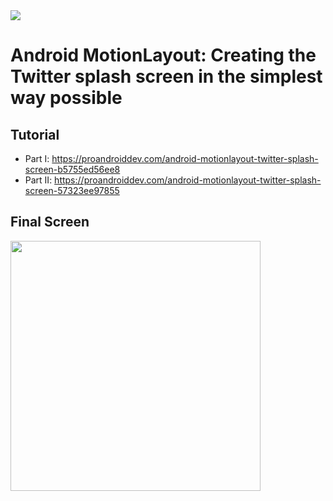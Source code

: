 <img src="https://github.com/waseefakhtar/MotionLayoutTwitter/blob/master/Screenshots/header_highres.jpg?raw=true"/>

# Android MotionLayout: Creating the Twitter splash screen in the simplest way possible

## Tutorial
* Part I: https://proandroiddev.com/android-motionlayout-twitter-splash-screen-b5755ed56ee8
* Part II: https://proandroiddev.com/android-motionlayout-twitter-splash-screen-57323ee97855

## Final Screen

<img src="https://github.com/waseefakhtar/MotionLayoutTwitter/blob/master/Screenshots/final_animation_part_II.gif?raw=true" width="400"/>
